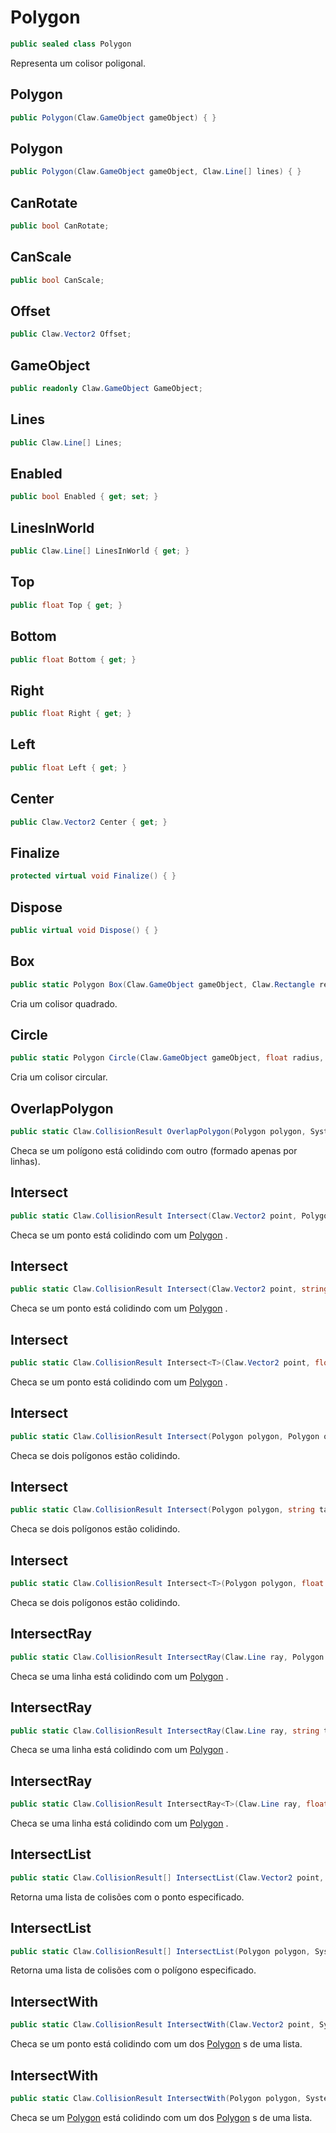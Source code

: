 # Polygon
```csharp
public sealed class Polygon
```
Representa um colisor poligonal.<br />
## Polygon
```csharp
public Polygon(Claw.GameObject gameObject) { }
```
## Polygon
```csharp
public Polygon(Claw.GameObject gameObject, Claw.Line[] lines) { }
```
## CanRotate
```csharp
public bool CanRotate;
```
## CanScale
```csharp
public bool CanScale;
```
## Offset
```csharp
public Claw.Vector2 Offset;
```
## GameObject
```csharp
public readonly Claw.GameObject GameObject;
```
## Lines
```csharp
public Claw.Line[] Lines;
```
## Enabled
```csharp
public bool Enabled { get; set; } 
```
## LinesInWorld
```csharp
public Claw.Line[] LinesInWorld { get; } 
```
## Top
```csharp
public float Top { get; } 
```
## Bottom
```csharp
public float Bottom { get; } 
```
## Right
```csharp
public float Right { get; } 
```
## Left
```csharp
public float Left { get; } 
```
## Center
```csharp
public Claw.Vector2 Center { get; } 
```
## Finalize
```csharp
protected virtual void Finalize() { }
```
## Dispose
```csharp
public virtual void Dispose() { }
```
## Box
```csharp
public static Polygon Box(Claw.GameObject gameObject, Claw.Rectangle rectangle) { }
```
Cria um colisor quadrado.<br />
## Circle
```csharp
public static Polygon Circle(Claw.GameObject gameObject, float radius, Claw.Vector2 center, int segments) { }
```
Cria um colisor circular.<br />
## OverlapPolygon
```csharp
public static Claw.CollisionResult OverlapPolygon(Polygon polygon, System.Collections.Generic.IEnumerable<Claw.Line> lines) { }
```
Checa se um polígono está colidindo com outro (formado apenas por linhas).<br />
## Intersect
```csharp
public static Claw.CollisionResult Intersect(Claw.Vector2 point, Polygon polygon) { }
```
Checa se um ponto está colidindo com um [Polygon](/API/Claw/Polygon.md#Polygon) .<br />
## Intersect
```csharp
public static Claw.CollisionResult Intersect(Claw.Vector2 point, string tag, float distance, bool first) { }
```
Checa se um ponto está colidindo com um [Polygon](/API/Claw/Polygon.md#Polygon) .<br />
## Intersect
```csharp
public static Claw.CollisionResult Intersect<T>(Claw.Vector2 point, float distance, bool first) { }
```
Checa se um ponto está colidindo com um [Polygon](/API/Claw/Polygon.md#Polygon) .<br />
## Intersect
```csharp
public static Claw.CollisionResult Intersect(Polygon polygon, Polygon other) { }
```
Checa se dois polígonos estão colidindo.<br />
## Intersect
```csharp
public static Claw.CollisionResult Intersect(Polygon polygon, string tag, float distance, bool first, bool invert) { }
```
Checa se dois polígonos estão colidindo.<br />
## Intersect
```csharp
public static Claw.CollisionResult Intersect<T>(Polygon polygon, float distance, bool first, bool invert) { }
```
Checa se dois polígonos estão colidindo.<br />
## IntersectRay
```csharp
public static Claw.CollisionResult IntersectRay(Claw.Line ray, Polygon polygon, float cellSize) { }
```
Checa se uma linha está colidindo com um [Polygon](/API/Claw/Polygon.md#Polygon) .<br />
## IntersectRay
```csharp
public static Claw.CollisionResult IntersectRay(Claw.Line ray, string tag, float distance, bool first, float cellSize) { }
```
Checa se uma linha está colidindo com um [Polygon](/API/Claw/Polygon.md#Polygon) .<br />
## IntersectRay
```csharp
public static Claw.CollisionResult IntersectRay<T>(Claw.Line ray, float distance, bool first, float cellSize) { }
```
Checa se uma linha está colidindo com um [Polygon](/API/Claw/Polygon.md#Polygon) .<br />
## IntersectList
```csharp
public static Claw.CollisionResult[] IntersectList(Claw.Vector2 point, System.Func<Claw.GameObject,bool> predicate) { }
```
Retorna uma lista de colisões com o ponto especificado.<br />
## IntersectList
```csharp
public static Claw.CollisionResult[] IntersectList(Polygon polygon, System.Func<Claw.GameObject,bool> predicate) { }
```
Retorna uma lista de colisões com o polígono especificado.<br />
## IntersectWith
```csharp
public static Claw.CollisionResult IntersectWith(Claw.Vector2 point, System.Collections.Generic.IEnumerable<Claw.GameObject> gameObjects, float distance, bool first) { }
```
Checa se um ponto está colidindo com um dos [Polygon](/API/Claw/Polygon.md#Polygon) s de uma lista.<br />
## IntersectWith
```csharp
public static Claw.CollisionResult IntersectWith(Polygon polygon, System.Collections.Generic.IEnumerable<Claw.GameObject> gameObjects, float distance, bool first, bool invert) { }
```
Checa se um [Polygon](/API/Claw/Polygon.md#Polygon) está colidindo com um dos [Polygon](/API/Claw/Polygon.md#Polygon) s de uma lista.<br />
